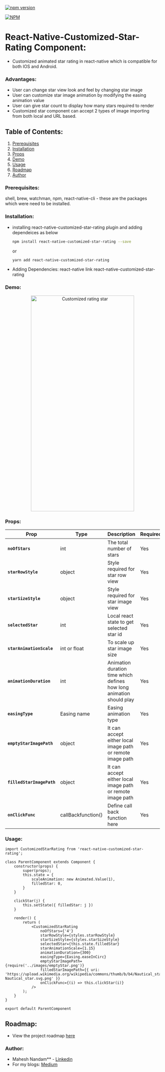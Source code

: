 [![npm version](https://badge.fury.io/js/react-native-customized-star-rating.svg)](https://www.npmjs.com/package/react-native-customized-star-rating)

[![NPM](https://nodei.co/npm/react-native-customized-star-rating.png?downloads=true&downloadRank=true&stars=true)](https://nodei.co/npm/react-native-customized-star-rating/)

# React-Native-Customized-Star-Rating Component:

- Customized animated star rating in react-native which is compatible for both IOS and Android.

### Advantages:
- User can change star view look and feel by changing star image
- User can customize star image animation by modifying the easing animation value
- User can give star count to display how many stars required to render
- Customized star component can accept 2 types of image importing from both local and URL based.

## Table of Contents:
1. [Prerequisites](#Prerequisites)
2. [Installation](#installation)
3. [Props](#props)
4. [Demo](#Demo)
5. [Usage](#Usage)
6. [Roadmap](#roadmap)
7. [Author](#Author)


### Prerequisites:
shell, brew, watchman, npm, react-native-cli - these are the packages which were need to be installed.

### Installation:
- installing react-native-customized-star-rating plugin and adding dependeices as below 
    ```sh
    npm install react-native-customized-star-rating --save
    ```
    or
    ```sh
    yarn add react-native-customized-star-rating
    ```
- Adding Dependencies: react-native link react-native-customized-star-rating

### Demo:

<p align="center">
  <img src="https://user-images.githubusercontent.com/13198616/50558040-99a6e400-0d10-11e9-9ee3-50879e7ffeb8.gif" alt="Customized rating star" width="336" height="700"/>
</p>

### Props:

| Prop | Type | Description | Required | Default |
|---|---|---|---|---|
|**`noOfStars`**|int| The total number of stars|Yes|NA|
|**`starRowStyle`**|object| Style required for star row view|Yes|NA|
|**`starSizeStyle`**|object| Style required for star image view|Yes|NA|
|**`selectedStar`**|int| Local react state to get selected star id|Yes|NA|
|**`starAnimationScale`**|int or float | To scale up star image size |Yes|NA|
|**`animationDuration`**|int| Animation duration time which defines how long animation should play |Yes|NA|
|**`easingType`**| Easing name | Easing animation type |Yes|NA|
|**`emptyStarImagePath`**| object | It can accept either local image path or remote image path |Yes|NA|
|**`filledStarImagePath`**| object | It can accept either local image path or remote image path |Yes|NA|
|**`onClickFunc`**| callBackfunction() | Define call back function here |Yes|NA|

### Usage:
    import CustomizedStarRating from 'react-native-customized-star-rating';

    class ParentComponent extends Component {
        constructor(props) {
            super(props);
            this.state = {
                scaleAnimation: new Animated.Value(1),
                filledStar: 0,
            }
        }

        clickStar(j) {
            this.setState({ filledStar: j })
        }
    
        render() {
            return (
                <CustomizedStarRating
                    noOfStars={'4'}
                    starRowStyle={styles.starRowStyle}
                    starSizeStyle={styles.starSizeStyle}
                    selectedStar={this.state.filledStar}
                    starAnimationScale={1.15}
                    animationDuration={300}
                    easingType={Easing.easeInCirc}
                    emptyStarImagePath={require('../images/emptyStar.png')}
                    filledStarImagePath={{ uri: 'https://upload.wikimedia.org/wikipedia/commons/thumb/b/b4/Nautical_star.svg/1200px-Nautical_star.svg.png' }}
                    onClickFunc={(i) => this.clickStar(i)}
                />
            );
        }
    }

    export default ParentComponent

## Roadmap:
- View the project roadmap [here](https://github.com/MaheshNandam/react-native-customized-star-rating/issues)

### Author:
- Mahesh Nandam** - [Linkedin](https://www.linkedin.com/in/maheshnandam/)
- For my blogs: [Medium](https://medium.com/@maheshnandam)

